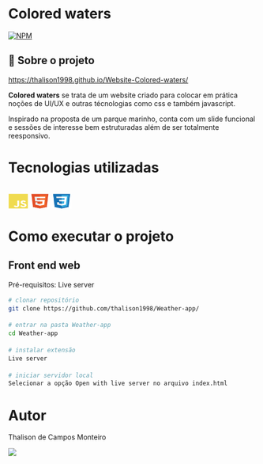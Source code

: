 # Colored waters

[![NPM](https://img.shields.io/npm/l/react)](https://github.com/thalison1998/Weather-app/blob/master/LICENSE)

## :open_book: Sobre o projeto
https://thalison1998.github.io/Website-Colored-waters/
<p><strong>Colored waters</strong> se trata de um website criado para colocar em prática noções de UI/UX e outras técnologias como css e também javascript.</p>
<p>Inspirado na proposta de um parque marinho, conta com um slide funcional e sessões de interesse bem estruturadas além de ser totalmente reesponsivo.</p>

# Tecnologias utilizadas
<div style="display: inline_block"><br>
<img align="center" alt="Thalison-Js" height="30" width="40" src="https://raw.githubusercontent.com/devicons/devicon/master/icons/javascript/javascript-plain.svg">
<img align="center" alt="Thalison-HTML" height="30" width="40" src="https://raw.githubusercontent.com/devicons/devicon/master/icons/html5/html5-original.svg">
 <img align="center" alt="Thalison-CSS" height="30" width="40" src="https://raw.githubusercontent.com/devicons/devicon/master/icons/css3/css3-original.svg">
</div>

# Como executar o projeto
## Front end web
Pré-requisitos: Live server

```bash
# clonar repositório
git clone https://github.com/thalison1998/Weather-app/

# entrar na pasta Weather-app
cd Weather-app

# instalar extensão
Live server

# iniciar servidor local
Selecionar a opção Open with live server no arquivo index.html
```

# Autor
Thalison de Campos Monteiro

<a href="https://www.linkedin.com/in/thalison-monteiro-701a57215" target="_blank"><img src="https://img.shields.io/badge/-LinkedIn-%230077B5?style=for-the-badge&logo=linkedin&logoColor=white" target="_blank"></a> 
